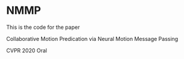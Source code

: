 # NMMP

This is the code for the paper 

Collaborative Motion Predication via Neural Motion Message Passing

CVPR 2020 Oral

